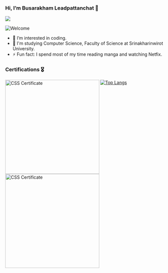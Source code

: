 ### Hi, I’m Busarakham Leadpattanchat 👋
![](https://komarev.com/ghpvc/?username=Toffy2666&color=red)

<img src="https://user-images.githubusercontent.com/76203876/155095926-ea42a853-3866-4e6d-8f6d-4ab95a067413.png" alt="Welcome" />


- 👀 I’m interested in coding.
- 🌱 I'm studying Computer Science, Faculty of Science at Srinakharinwirot University.
- ⚡ Fun fact: I spend most of my time reading manga and watching Netfix.


### Certifications 🎖️
<img src="https://sv1.picz.in.th/images/2022/02/22/rgq91v.png" align="left" width="300px"  alt="CSS Certificate" />
<img src="https://sv1.picz.in.th/images/2022/02/22/rgq91v.png" align="left" width="300px"  alt="CSS Certificate" />


  [![Top Langs](https://github-readme-stats.vercel.app/api/top-langs/?username=Toffy266&layout=compact&theme=radical)](https://github.com/anuraghazra/github-readme-stats)
  
<!---
Toffy266/Toffy266 is a ✨ special ✨ repository because its `README.md` (this file) appears on your GitHub profile.
You can click the Preview link to take a look at your changes.
--->
